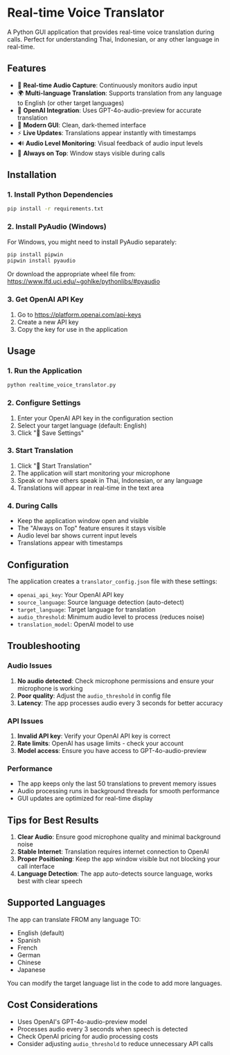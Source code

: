# Real-time Voice Translator

A Python GUI application that provides real-time voice translation during calls. Perfect for understanding Thai, Indonesian, or any other language in real-time.

## Features

- 🎤 **Real-time Audio Capture**: Continuously monitors audio input
- 🌍 **Multi-language Translation**: Supports translation from any language to English (or other target languages)
- 🤖 **OpenAI Integration**: Uses GPT-4o-audio-preview for accurate translation
- 📱 **Modern GUI**: Clean, dark-themed interface
- ⚡ **Live Updates**: Translations appear instantly with timestamps
- 🔊 **Audio Level Monitoring**: Visual feedback of audio input levels
- 📌 **Always on Top**: Window stays visible during calls

## Installation

### 1. Install Python Dependencies

```bash
pip install -r requirements.txt
```

### 2. Install PyAudio (Windows)

For Windows, you might need to install PyAudio separately:

```bash
pip install pipwin
pipwin install pyaudio
```

Or download the appropriate wheel file from: https://www.lfd.uci.edu/~gohlke/pythonlibs/#pyaudio

### 3. Get OpenAI API Key

1. Go to https://platform.openai.com/api-keys
2. Create a new API key
3. Copy the key for use in the application

## Usage

### 1. Run the Application

```bash
python realtime_voice_translator.py
```

### 2. Configure Settings

1. Enter your OpenAI API key in the configuration section
2. Select your target language (default: English)
3. Click "💾 Save Settings"

### 3. Start Translation

1. Click "🎤 Start Translation"
2. The application will start monitoring your microphone
3. Speak or have others speak in Thai, Indonesian, or any language
4. Translations will appear in real-time in the text area

### 4. During Calls

- Keep the application window open and visible
- The "Always on Top" feature ensures it stays visible
- Audio level bar shows current input levels
- Translations appear with timestamps

## Configuration

The application creates a `translator_config.json` file with these settings:

- `openai_api_key`: Your OpenAI API key
- `source_language`: Source language detection (auto-detect)
- `target_language`: Target language for translation
- `audio_threshold`: Minimum audio level to process (reduces noise)
- `translation_model`: OpenAI model to use

## Troubleshooting

### Audio Issues

1. **No audio detected**: Check microphone permissions and ensure your microphone is working
2. **Poor quality**: Adjust the `audio_threshold` in config file
3. **Latency**: The app processes audio every 3 seconds for better accuracy

### API Issues

1. **Invalid API key**: Verify your OpenAI API key is correct
2. **Rate limits**: OpenAI has usage limits - check your account
3. **Model access**: Ensure you have access to GPT-4o-audio-preview

### Performance

- The app keeps only the last 50 translations to prevent memory issues
- Audio processing runs in background threads for smooth performance
- GUI updates are optimized for real-time display

## Tips for Best Results

1. **Clear Audio**: Ensure good microphone quality and minimal background noise
2. **Stable Internet**: Translation requires internet connection to OpenAI
3. **Proper Positioning**: Keep the app window visible but not blocking your call interface
4. **Language Detection**: The app auto-detects source language, works best with clear speech

## Supported Languages

The app can translate FROM any language TO:
- English (default)
- Spanish
- French
- German
- Chinese
- Japanese

You can modify the target language list in the code to add more languages.

## Cost Considerations

- Uses OpenAI's GPT-4o-audio-preview model
- Processes audio every 3 seconds when speech is detected
- Check OpenAI pricing for audio processing costs
- Consider adjusting `audio_threshold` to reduce unnecessary API calls